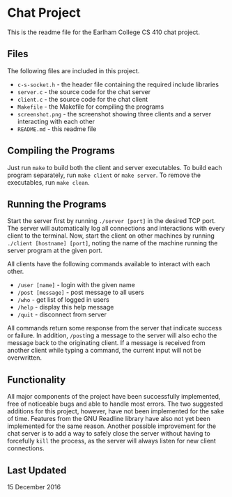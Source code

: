 # Chat Project

This is the readme file for the Earlham College CS 410 chat project.

## Files

The following files are included in this project.

* `c-s-socket.h` - the header file containing the required include libraries
* `server.c` - the source code for the chat server
* `client.c` - the source code for the chat client
* `Makefile` - the Makefile for compiling the programs
* `screenshot.png` - the screenshot showing three clients and a server interacting with each other
* `README.md` - this readme file

## Compiling the Programs

Just run `make` to build both the client and server executables. To build each program separately, run `make client` or `make server`. To remove the executables, run `make clean`.

## Running the Programs

Start the server first by running `./server [port]` in the desired TCP port. The server will automatically log all connections and interactions with every client to the terminal. Now, start the client on other machines by running `./client [hostname] [port]`, noting the name of the machine running the server program at the given port.

All clients have the following commands available to interact with each other.

* `/user [name]` - login with the given name
* `/post [message]` - post message to all users
* `/who` - get list of logged in users
* `/help` - display this help message
* `/quit` - disconnect from server

All commands return some response from the server that indicate success or failure. In addition, `/post`ing a message to the server will also echo the message back to the originating client. If a message is received from another client while typing a command, the current input will not be overwritten.

## Functionality

All major components of the project have been successfully implemented, free of noticeable bugs and able to handle most errors. The two suggested additions for this project, however, have not been implemented for the sake of time. Features from the GNU Readline library have also not yet been implemented for the same reason. Another possible improvement for the chat server is to add a way to safely close the server without having to forcefully `kill` the process, as the server will always listen for new client connections.

## Last Updated

15 December 2016
